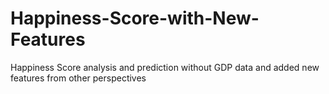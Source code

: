# Happiness-Score-with-New-Features
Happiness Score analysis and prediction without GDP data and added new features from other perspectives
